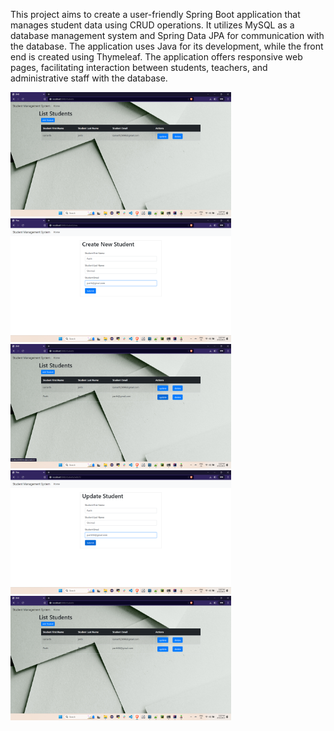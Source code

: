 This project aims to create a user-friendly Spring Boot application that manages student data using CRUD operations. It utilizes MySQL as a database management system and Spring Data JPA for communication with the database. The application uses Java for its development, while the front end is created using Thymeleaf. The application offers responsive web pages, facilitating interaction between students, teachers, and administrative staff with the database. 

<img width="353" alt="5" src="https://github.com/samarthj5696/SpringBootApplication/blob/master/1.png">
<img width="353" alt="5" src="https://github.com/samarthj5696/SpringBootApplication/blob/master/2.png">
<img width="353" alt="5" src="https://github.com/samarthj5696/SpringBootApplication/blob/master/3.png">
<img width="353" alt="5" src="https://github.com/samarthj5696/SpringBootApplication/blob/master/4.png">
<img width="353" alt="5" src="https://github.com/samarthj5696/SpringBootApplication/blob/master/5.png">
